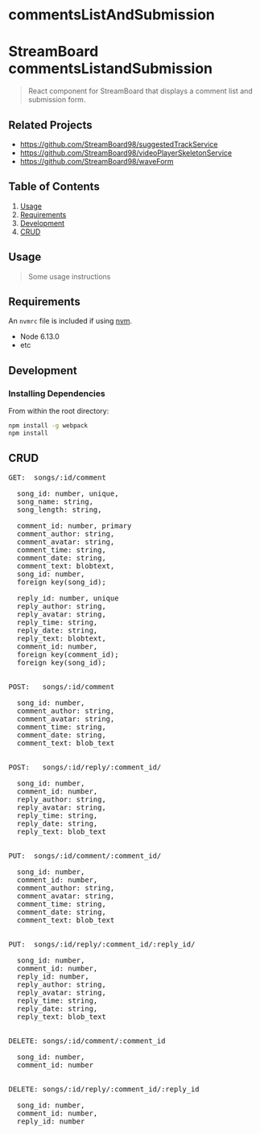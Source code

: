 # commentsListAndSubmission

# StreamBoard commentsListandSubmission

> React component for StreamBoard that displays a comment list and submission form.

## Related Projects

  - https://github.com/StreamBoard98/suggestedTrackService
  - https://github.com/StreamBoard98/videoPlayerSkeletonService
  - https://github.com/StreamBoard98/waveForm


## Table of Contents

1. [Usage](#Usage)
1. [Requirements](#requirements)
1. [Development](#development)
1. [CRUD](#crud)

## Usage

> Some usage instructions

## Requirements

An `nvmrc` file is included if using [nvm](https://github.com/creationix/nvm).

- Node 6.13.0
- etc

## Development

### Installing Dependencies

From within the root directory:

```sh
npm install -g webpack
npm install
```

## CRUD

<pre>
GET:  songs/:id/comment

  song_id: number, unique,
  song_name: string,
  song_length: string,

  comment_id: number, primary
  comment_author: string,
  comment_avatar: string,
  comment_time: string,
  comment_date: string,
  comment_text: blobtext,
  song_id: number,
  foreign key(song_id);

  reply_id: number, unique
  reply_author: string,
  reply_avatar: string,
  reply_time: string,
  reply_date: string,
  reply_text: blobtext,
  comment_id: number,
  foreign key(comment_id);
  foreign key(song_id);


POST:   songs/:id/comment

  song_id: number,
  comment_author: string,
  comment_avatar: string,
  comment_time: string,
  comment_date: string,
  comment_text: blob_text


POST:   songs/:id/reply/:comment_id/

  song_id: number,
  comment_id: number,
  reply_author: string,
  reply_avatar: string,
  reply_time: string,
  reply_date: string,
  reply_text: blob_text


PUT:  songs/:id/comment/:comment_id/

  song_id: number,
  comment_id: number,
  comment_author: string,
  comment_avatar: string,
  comment_time: string,
  comment_date: string,
  comment_text: blob_text


PUT:  songs/:id/reply/:comment_id/:reply_id/

  song_id: number,
  comment_id: number,
  reply_id: number,
  reply_author: string,
  reply_avatar: string,
  reply_time: string,
  reply_date: string,
  reply_text: blob_text


DELETE: songs/:id/comment/:comment_id

  song_id: number,
  comment_id: number


DELETE: songs/:id/reply/:comment_id/:reply_id

  song_id: number,
  comment_id: number,
  reply_id: number

</pre>

